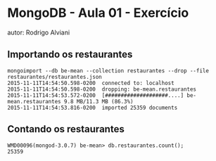 # MongoDB - Aula 01 - Exercício
autor: Rodrigo Alviani

## Importando os restaurantes

  ```
  mongoimport --db be-mean --collection restaurantes --drop --file restaurantes/restaurantes.json
  2015-11-11T14:54:50.598-0200	connected to: localhost
  2015-11-11T14:54:50.598-0200	dropping: be-mean.restaurantes
  2015-11-11T14:54:53.572-0200	[####################....] be-mean.restaurantes	9.8 MB/11.3 MB (86.3%)
  2015-11-11T14:54:53.816-0200	imported 25359 documents
  ```

## Contando os restaurantes

  ```
  WMD00096(mongod-3.0.7) be-mean> db.restaurantes.count();
  25359
  ```
